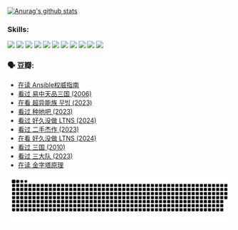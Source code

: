 
[![Anurag's github stats](https://github-readme-stats.vercel.app/api?username=w940853815)](https://github.com/anuraghazra/github-readme-stats)

### Skills:

<code><img height="32" src="https://cdn.jsdelivr.net/npm/simple-icons@v5/icons/python.svg"></code>
<code><img height="32" src="https://cdn.jsdelivr.net/npm/simple-icons@v5/icons/javascript.svg"></code>
<code><img height="32" src="https://cdn.jsdelivr.net/npm/simple-icons@v5/icons/django.svg"></code>
<code><img height="32" src="https://cdn.jsdelivr.net/npm/simple-icons@v5/icons/flask.svg"></code>
<code><img height="32" src="https://cdn.jsdelivr.net/npm/simple-icons@v5/icons/vuetify.svg"></code>
<code><img height="32" src="https://cdn.jsdelivr.net/npm/simple-icons@v5/icons/git.svg"></code>
<code><img height="32" src="https://cdn.jsdelivr.net/npm/simple-icons@v5/icons/docker.svg"></code>
<code><img height="32" src="https://cdn.jsdelivr.net/npm/simple-icons@v5/icons/postgresql.svg"></code>
<code><img height="32" src="https://cdn.jsdelivr.net/npm/simple-icons@v5/icons/elasticsearch.svg"></code>
<code><img height="32" src="https://cdn.jsdelivr.net/npm/simple-icons@v5/icons/macos.svg"></code>
<code><img height="32" src="https://cdn.jsdelivr.net/npm/simple-icons@v5/icons/linux.svg"></code>

### 🗣 豆瓣:

<!-- DOUBAN-ACTIVITIES:START -->
- [在读 Ansible权威指南](https://www.douban.com/people/136069238/status/4539151450/?_i=09468480)
- [看过 易中天品三国‎ (2006)](https://www.douban.com/people/136069238/status/4529910812/?_i=09468480)
- [在看 超异能族 무빙‎ (2023)](https://www.douban.com/people/136069238/status/4527291077/?_i=09468480)
- [看过 种地吧‎ (2023)](https://www.douban.com/people/136069238/status/4527289637/?_i=09468480)
- [看过 好久没做 LTNS‎ (2024)](https://www.douban.com/people/136069238/status/4527289515/?_i=09468480)
- [看过 二手杰作‎ (2023)](https://www.douban.com/people/136069238/status/4522502716/?_i=09468480)
- [在看 好久没做 LTNS‎ (2024)](https://www.douban.com/people/136069238/status/4521969883/?_i=09468480)
- [看过 三国‎ (2010)](https://www.douban.com/people/136069238/status/4521634661/?_i=09468480)
- [看过 三大队‎ (2023)](https://www.douban.com/people/136069238/status/4510323325/?_i=09468481)
- [在读 金字塔原理](https://www.douban.com/people/136069238/status/4507497587/?_i=09468481)
<!-- DOUBAN-ACTIVITIES:END -->


![Snake animation](https://raw.githubusercontent.com/w940853815/w940853815/output/github-contribution-grid-snake.svg)

<!--
**w940853815/w940853815** is a ✨ _special_ ✨ repository because its `README.md` (this file) appears on your GitHub profile.

Here are some ideas to get you started:

- 🔭 I’m currently working on ...
- 🌱 I’m currently learning ...
- 👯 I’m looking to collaborate on ...
- 🤔 I’m looking for help with ...
- 💬 Ask me about ...
- 📫 How to reach me: ...
- 😄 Pronouns: ...
- ⚡ Fun fact: ...
-->
